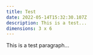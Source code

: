 ```yaml
---
title: Test
date: 2022-05-14T15:32:30.107Z
description: This is a test...
dimensions: 3 x 6
---
```

This is a test paragraph...